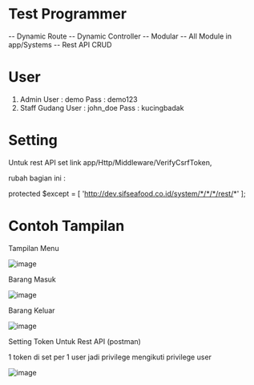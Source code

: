 # Test Programmer 
-- Dynamic Route 
-- Dynamic Controller 
-- Modular 
-- All Module in app/Systems 
-- Rest API CRUD

# User 
1. Admin 
    User : demo 
    Pass : demo123 
2. Staff Gudang 
    User : john_doe 
    Pass : kucingbadak
    
# Setting

Untuk rest API set link app/Http/Middleware/VerifyCsrfToken, 

rubah bagian ini : 

protected $except = [
		 'http://dev.sifseafood.co.id/system/*/*/*/rest/*' 
    ];

# Contoh Tampilan 

Tampilan Menu 

![image](https://user-images.githubusercontent.com/89963599/131812095-74dc52c8-199a-4781-9239-7d1e3544223a.png)

Barang Masuk 

![image](https://user-images.githubusercontent.com/89963599/131812258-4e729b9b-89ac-4c51-bfd8-3db4686aaa63.png)

Barang Keluar 

![image](https://user-images.githubusercontent.com/89963599/131812350-5dad21bb-fa27-416d-97bf-42075a91a791.png)


Setting Token Untuk Rest API (postman) 

1 token di set per 1 user jadi privilege mengikuti privilege user 

![image](https://user-images.githubusercontent.com/89963599/131812671-51292bbc-9d97-4440-8a48-bba0a4ffef9f.png)


